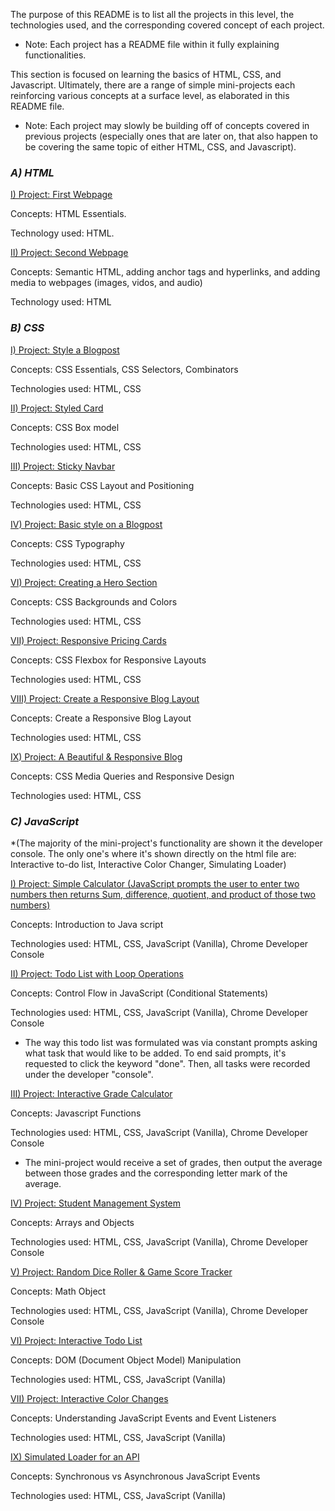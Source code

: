 The purpose of this README is to list all the projects in this level, the technologies used, and the corresponding covered concept of each project.  


* Note: Each project has a README file within it fully explaining functionalities.  


This section is focused on learning the basics of HTML, CSS, and Javascript. Ultimately, there are a range of simple mini-projects each reinforcing various concepts at a surface level, as elaborated in this README file.  


* Note: Each project may slowly be building off of concepts covered in previous projects (especially ones that are later on, that also happen to be covering the same topic of either HTML, CSS, and Javascript). 


### ***__A) HTML__***

  
<u>I) Project: First Webpage</u>

Concepts: HTML Essentials. 

Technology used: HTML. 


<u>II) Project: Second Webpage</u>

Concepts: Semantic HTML, adding anchor tags and hyperlinks, and adding media to webpages (images, vidos, and audio)

Technology used: HTML


### ***__B) CSS__***

  
<u>I) Project: Style a Blogpost</u>

Concepts: CSS Essentials, CSS Selectors, Combinators

Technologies used: HTML, CSS


<u>II) Project: Styled Card</u>

Concepts: CSS Box model

Technologies used: HTML, CSS


<u>III) Project: Sticky Navbar</u>

Concepts: Basic CSS Layout and Positioning

Technologies used: HTML, CSS


<u>IV) Project: Basic style on a Blogpost</u>

Concepts: CSS Typography

Technologies used: HTML, CSS


<u>VI) Project: Creating a Hero Section</u>

Concepts: CSS Backgrounds and Colors

Technologies used: HTML, CSS


<u>VII) Project: Responsive Pricing Cards</u>

Concepts: CSS Flexbox for Responsive Layouts

Technologies used: HTML, CSS


<u>VIII) Project: Create a Responsive Blog Layout</u>

Concepts: Create a Responsive Blog Layout

Technologies used: HTML, CSS


<u>IX) Project: A Beautiful & Responsive Blog</u>

Concepts: CSS Media Queries and Responsive Design

Technologies used: HTML, CSS


### ***__C) JavaScript__***


*(The majority of the mini-project's functionality are shown it the developer console. The only one's where it's shown directly on the html file are: Interactive to-do list, Interactive Color Changer, Simulating Loader)


<u>I) Project: Simple Calculator (JavaScript prompts the user to enter two numbers then returns Sum, difference, quotient, and product of those two numbers)</u>

Concepts: Introduction to Java script

Technologies used: HTML, CSS, JavaScript (Vanilla), Chrome Developer Console


<u>II) Project: Todo List with Loop Operations</u>

Concepts: Control Flow in JavaScript (Conditional Statements)

Technologies used: HTML, CSS, JavaScript (Vanilla), Chrome Developer Console


* The way this todo list was formulated was via constant prompts asking what task that would like to be added. To end said prompts, it's requested to click the keyword "done". Then, all tasks were recorded under the developer "console".


<u>III) Project: Interactive Grade Calculator</u>

Concepts: Javascript Functions

Technologies used: HTML, CSS, JavaScript (Vanilla), Chrome Developer Console


* The mini-project would receive a set of grades, then output the average between those grades and the corresponding letter mark of the average.


<u>IV) Project: Student Management System</u>

Concepts: Arrays and Objects

Technologies used: HTML, CSS, JavaScript (Vanilla), Chrome Developer Console


<u>V) Project: Random Dice Roller & Game Score Tracker</u>

Concepts: Math Object

Technologies used: HTML, CSS, JavaScript (Vanilla), Chrome Developer Console


<u>VI) Project: Interactive Todo List</u>

Concepts: DOM (Document Object Model) Manipulation

Technologies used: HTML, CSS, JavaScript (Vanilla)


<u>VII) Project: Interactive Color Changes</u>

Concepts: Understanding JavaScript Events and Event Listeners

Technologies used: HTML, CSS, JavaScript (Vanilla)


<u>IX) Simulated Loader for an API</u>

Concepts: Synchronous vs Asynchronous JavaScript Events

Technologies used: HTML, CSS, JavaScript (Vanilla)
